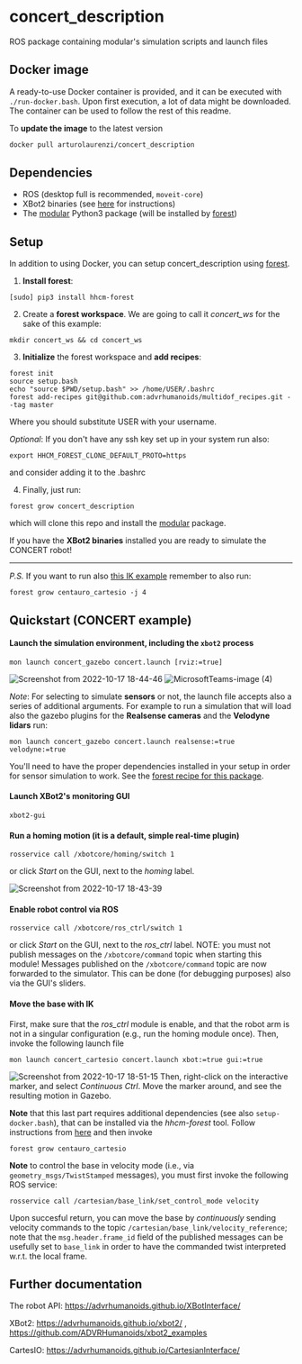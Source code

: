 # concert_description
ROS package containing modular's simulation scripts and launch files

## Docker image
A ready-to-use Docker container is provided, and it can be executed with `./run-docker.bash`. Upon
first execution, a lot of data might be downloaded. The container can be used to follow the rest 
of this readme.

To **update the image** to the latest version
```bash
docker pull arturolaurenzi/concert_description
```

## Dependencies

 - ROS (desktop full is recommended, `moveit-core`)
 - XBot2 binaries (see [here](https://advrhumanoids.github.io/xbot2/quickstart.html#system-setup) for instructions)
 - The [modular](https://github.com/ADVRHumanoids/modular_hhcm) Python3 package (will be installed by [forest](https://github.com/ADVRHumanoids/forest))
 
## Setup
In addition to using Docker, you can setup concert_description using [forest](https://github.com/ADVRHumanoids/forest). 

1. **Install forest**:
```
[sudo] pip3 install hhcm-forest
```

2. Create a **forest workspace**. We are going to call it *concert_ws* for the sake of this example:
```
mkdir concert_ws && cd concert_ws
```

3. **Initialize** the forest workspace and **add recipes**: 
```
forest init
source setup.bash
echo "source $PWD/setup.bash" >> /home/USER/.bashrc
forest add-recipes git@github.com:advrhumanoids/multidof_recipes.git --tag master 
```
Where you should substitute USER with your username.

*Optional*: If you don't have any ssh key set up in your system run also:
```
export HHCM_FOREST_CLONE_DEFAULT_PROTO=https
```
and consider adding it to the .bashrc

4. Finally, just run:
```
forest grow concert_description
```
which will clone this repo and install the [modular](https://github.com/ADVRHumanoids/modular_hhcm) package. 

If you have the **XBot2 binaries** installed you are ready to simulate the CONCERT robot!

---

*P.S.* If you want to run also [this IK example](https://github.com/ADVRHumanoids/concert_description#move-the-base-with-ik) remember to also run:
```
forest grow centauro_cartesio -j 4
```


<!-- Drop into a catkin workspace's `src/` folder. If you're using `catkin_tools`, you might need to build the workspace. -->
 
## Quickstart (CONCERT example)

#### Launch the simulation environment, including the `xbot2` process
```
mon launch concert_gazebo concert.launch [rviz:=true]
```
![Screenshot from 2022-10-17 18-44-46](https://user-images.githubusercontent.com/22152172/196235597-9850b985-72cf-4bfd-a0e3-28dedcb12420.png)
![MicrosoftTeams-image (4)](https://user-images.githubusercontent.com/22152172/209342651-12d59ce9-7d62-43fe-8a55-970304862c75.png)

*Note*: For selecting to simulate **sensors** or not, the launch file accepts also a series of additional arguments. 
For example to run a simulation that will load also the gazebo plugins for the **Realsense cameras** and the **Velodyne lidars** run:
```
mon launch concert_gazebo concert.launch realsense:=true velodyne:=true
```
You'll need to have the proper dependencies installed in your setup in order for sensor simulation to work. See the [forest recipe for this package](https://github.com/ADVRHumanoids/multidof_recipes/blob/master/recipes/concert_description.yaml).

#### Launch XBot2's monitoring GUI
```
xbot2-gui
```

#### Run a homing motion (it is a default, simple real-time plugin)
```
rosservice call /xbotcore/homing/switch 1
```
or click *Start* on the GUI, next to the *homing* label. 

![Screenshot from 2022-10-17 18-43-39](https://user-images.githubusercontent.com/22152172/196235414-8a4d1282-0122-416d-bf4a-04242abe7d32.png)

#### Enable robot control via ROS
```
rosservice call /xbotcore/ros_ctrl/switch 1
```
or click *Start* on the GUI, next to the *ros_ctrl* label. NOTE: you must not publish messages on the `/xbotcore/command` topic when starting this module!
Messages published on the `/xbotcore/command` topic are now forwarded to the simulator. This can be done (for debugging purposes) also via the GUI's sliders.

#### Move the base with IK 
First, make sure that the *ros_ctrl* module is enable, and that the robot arm is not in a singular configuration (e.g., run the homing module once). Then, invoke the following launch file
```
mon launch concert_cartesio concert.launch xbot:=true gui:=true
```
![Screenshot from 2022-10-17 18-51-15](https://user-images.githubusercontent.com/22152172/196236956-f50d8b5a-fea2-4c0a-865f-bfdf74d216f0.png)
Then, right-click on the interactive marker, and select *Continuous Ctrl*. Move the marker around, and see the resulting motion in Gazebo.

**Note** that this last part requires additional dependencies (see also `setup-docker.bash`), that can be installed via the *hhcm-forest* tool. Follow instructions from [here](https://github.com/ADVRHumanoids/multidof_recipes) and then invoke
```
forest grow centauro_cartesio
```

**Note** to control the base in velocity mode (i.e., via `geometry_msgs/TwistStamped` messages), you must first invoke the following ROS service:
```
rosservice call /cartesian/base_link/set_control_mode velocity
```
Upon succesful return, you can move the base by *continuously* sending velocity commands to the topic `/cartesian/base_link/velocity_reference`; note that the `msg.header.frame_id` field of the published messages can be usefully set to `base_link` in order to have the commanded twist interpreted w.r.t. the local frame.

## Further documentation

The robot API: https://advrhumanoids.github.io/XBotInterface/

XBot2: https://advrhumanoids.github.io/xbot2/ , https://github.com/ADVRHumanoids/xbot2_examples

CartesIO: https://advrhumanoids.github.io/CartesianInterface/
